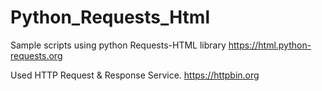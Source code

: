 # Python_Requests_Html

Sample scripts using python Requests-HTML library 
https://html.python-requests.org

Used HTTP Request & Response Service. 
https://httpbin.org
